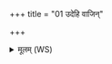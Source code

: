 +++
title = "01 उदेहि वाजिन्"

+++
<details><summary>मूलम् (WS)</summary>

उदेहि वाजिन् यो अप्स्वन्तरिदं राष्ट्रं प्र विश सुनृतावत् । तु. शौनकीय संहिता १३.१.१  
यो रोहितो विश्वमिदं जजान स त्वा राष्ट्राय सुभृतं पिपर्तु ॥ १ ॥
</details>